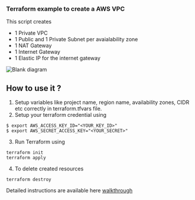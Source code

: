 ### Terraform example to create a AWS VPC
This script creates 

- 1 Private VPC
- 1 Public and 1 Private Subnet per avaialability zone
- 1 NAT Gateway
- 1 Internet Gateway
- 1 Elastic IP for the internet gateway

![Blank diagram](https://user-images.githubusercontent.com/2060769/117240934-8f043880-ae4f-11eb-8b08-de0472bb130f.jpeg)


## How to use it ?
1. Setup variables like project name, region name, availability zones, CIDR etc  correctly in terraform.tfvars file.
2. Setup your terraform credential using 
```
$ export AWS_ACCESS_KEY_ID="<YOUR_KEY_ID>"
$ export AWS_SECRET_ACCESS_KEY="<YOUR_SECRET>"
```
3. Run Terraform using 
```
terraform init
terraform apply
```
4. To delete created resources
```
terraform destroy
```

Detailed instructions are available here [walkthrough](https://www.walkthrough.so/pblc/pHjklthzWFvI/how-to-create-a-vpc-subnet-and-networking-setup-in-aws-using-terraform)

